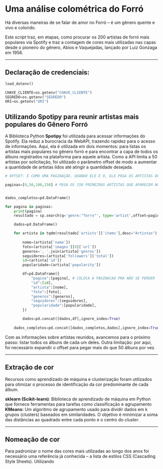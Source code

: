 # **Uma análise colométrica do Forró**

Há diversas maneiras de se falar de amor no Forró – é um gênero quente e vivo e colorido.

Este _script_ traz, em etapas, como procurar os 200 artistas de forró mais populares via Spotify e traz a contagem de cores mais utilizadas nas capas desde o pioneiro do gênero, Abios e Vaquejadas, lançado por Luiz Gonzaga em 1956.
<hr>

## Declaração de credenciais: 

```python
load_dotenv()

CHAVE_CLIENTE=os.getenv("CHAVE_CLIENTE")
SEGREDO=os.getenv("SEGREDO")
URI=os.getenv("URI")
```

## Utilizando Spotipy para reunir artistas mais populares do Gênero Forró

A Biblioteca Python **Spotipy** foi utilizada para acessar informações do Spotify. Ela reduz a burocracia da WebAPI, trazendo rapidez para o acesso de informações. Aqui, ela é utilizada em dois momentos: para listas os artistas mais populares no gênero forró e para encontrar a capa de todos os álbuns registrados na plataforma para aquele artista. Como a API limita a 50 artistas por solicitação, foi utilizado o parâmetro offset de modo a aumentar a quantidade de artistas lidos até atingir a quantidade desejada. 

```python
# OFFSET: É COMO UMA PAGINAÇÃO. QUANDO ELE É 0, ELE PEGA OS ARTISTAS DE 0 A 50. QUANDO É 50, PEGA OS PRÓXIMOS 50 (50 A 100)

paginas=[0,50,100,150] # PEGA OS 150 PRIMEIROS ARTISTAS QUE APARECEM NO SPOTIFY PARA PESQUISA "FORRÓ"


dados_completos=pd.DataFrame()

for pagina in paginas:
    print(pagina)
    resultado = sp.search(q='genre:"forro"', type='artist',offset=pagina,limit=50)

    dados=pd.DataFrame()

    for artista in tqdm(resultado['artists']['items'],desc="Artistas"):
       
        nome=(artista['name'])
        foto=(artista['images'][0]['url'])
        generos=', '.join(artista['genres'])
        seguidores=(artista['followers']['total'])
        id=(artista['id'])
        popularidade=(artista['popularity'])

        df=pd.DataFrame({
            "pagina":[pagina], # COLOCA A PÁGINACAO PRA NÃO SE PERDER
            "id":[id],
            "artista":[nome],
            "foto":[foto],
            "generos":[generos],
            "seguidores":[seguidores],
            "popularidade":[popularidade],
        })

        dados=pd.concat([dados,df],ignore_index=True)
    
    dados_completos=pd.concat([dados_completos,dados],ignore_index=True)
```

Com as informações sobre artistas reunidos, avancemos para o próximo passo: listar todos os álbuns de cada um deles. Outra limitação: por aqui, foi necessário expandir o offset para pegar mais do que 50 álbuns por vez. 

<hr>

## Extração de cor 
Recursos como aprendizado de máquina e clusterização foram utilizados para otimizar o processo de identificação da cor predominante de cada álbum.

**sklearn (Scikit-learn)**: Biblioteca de aprendizado de máquina em Python que fornece ferramentas para tarefas como classificação e agrupamento
**KMeans:** Um algoritmo de agrupamento usado para dividir dados em k grupos (clusters) baseados em similaridades. O objetivo é minimizar a soma das distâncias ao quadrado entre cada ponto e o centro do _cluster_.

<hr>

## Nomeação de cor

Para padronizar o nome das cores mais utilizadas ao longo dos anos foi necessário uma referência já conhecida – a lista de estilos CSS (Cascading Style Sheets). Utilizando  
